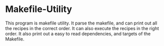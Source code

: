 # Makefile-Utility
This program is makefile utility. It parse the makefile, and can print out all the recipes in the correct order. It can also execute the recipes in the right order. It also print out a easy to read dependencies, and targets of the Makefile.
